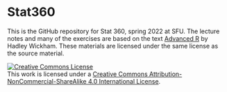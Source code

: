 # Stat360

This is the GitHub repository for Stat 360, spring 2022 at SFU.
The lecture notes and many of the exercises are based on the text [Advanced R](https://adv-r.hadley.nz/)
by Hadley Wickham. These materials are licensed under the same license
as the source material.

<a rel="license" href="http://creativecommons.org/licenses/by-nc-sa/4.0/"><img alt="Creative Commons License" style="border-width:0" src="https://i.creativecommons.org/l/by-nc-sa/4.0/88x31.png" /></a><br />This work is licensed under a <a rel="license" href="http://creativecommons.org/licenses/by-nc-sa/4.0/">Creative Commons Attribution-NonCommercial-ShareAlike 4.0 International License</a>.
